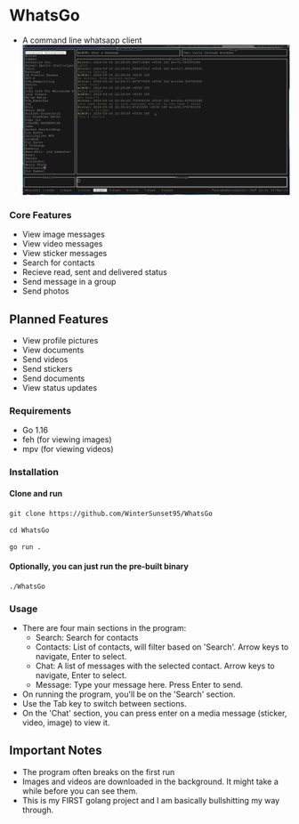 
# WhatsGo
* A command line whatsapp client
![whatsgo](./whatsgo.png)

### Core Features
* View image messages 
* View video messages 
* View sticker messages 
* Search for contacts 
* Recieve read, sent and delivered status 
* Send message in a group 
* Send photos

## Planned Features
* View profile pictures
* View documents
* Send videos
* Send stickers
* Send documents
* View status updates

### Requirements
* Go 1.16
* feh (for viewing images)
* mpv (for viewing videos)

### Installation
#### Clone and run

```
git clone https://github.com/WinterSunset95/WhatsGo
``` 

```
cd WhatsGo
```

```
go run .
```
#### Optionally, you can just run the pre-built binary
```
./WhatsGo
```


### Usage
* There are four main sections in the program:
    * Search: Search for contacts
    * Contacts: List of contacts, will filter based on 'Search'. Arrow keys to navigate, Enter to select.
    * Chat: A list of messages with the selected contact. Arrow keys to navigate, Enter to select.
    * Message: Type your message here. Press Enter to send.
* On running the program, you'll be on the 'Search' section.
* Use the Tab key to switch between sections.
* On the 'Chat' section, you can press enter on a media message (sticker, video, image) to view it.

## Important Notes
* The program often breaks on the first run
* Images and videos are downloaded in the background. It might take a while before you can see them.
* This is my FIRST golang project and I am basically bullshitting my way through.
